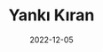 ---
title: "Yankı Kıran"
img: people/yanki-kiran.jpeg
collection: people
date: 2022-12-05
type: Undergraduate
---